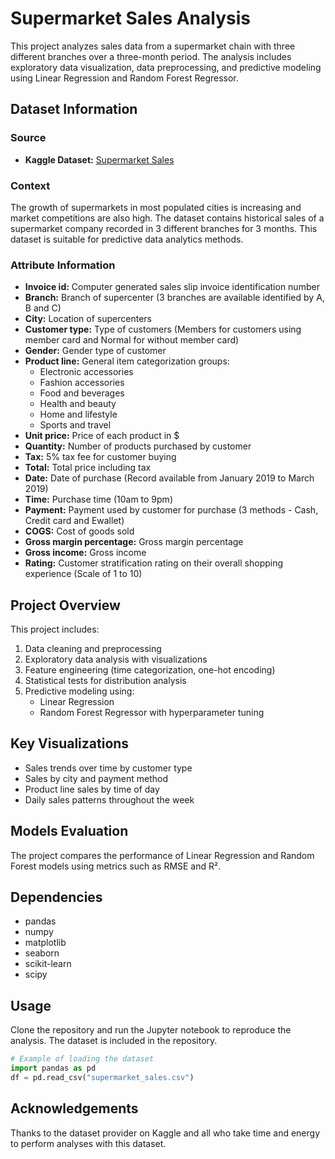 # Supermarket Sales Analysis

This project analyzes sales data from a supermarket chain with three different branches over a three-month period. The analysis includes exploratory data visualization, data preprocessing, and predictive modeling using Linear Regression and Random Forest Regressor.

## Dataset Information

### Source
- **Kaggle Dataset:** [Supermarket Sales](https://www.kaggle.com/datasets/aungpyaeap/supermarket-sales/data)

### Context
The growth of supermarkets in most populated cities is increasing and market competitions are also high. The dataset contains historical sales of a supermarket company recorded in 3 different branches for 3 months. This dataset is suitable for predictive data analytics methods.

### Attribute Information
- **Invoice id:** Computer generated sales slip invoice identification number
- **Branch:** Branch of supercenter (3 branches are available identified by A, B and C)
- **City:** Location of supercenters
- **Customer type:** Type of customers (Members for customers using member card and Normal for without member card)
- **Gender:** Gender type of customer
- **Product line:** General item categorization groups:
  - Electronic accessories
  - Fashion accessories
  - Food and beverages
  - Health and beauty
  - Home and lifestyle
  - Sports and travel
- **Unit price:** Price of each product in $
- **Quantity:** Number of products purchased by customer
- **Tax:** 5% tax fee for customer buying
- **Total:** Total price including tax
- **Date:** Date of purchase (Record available from January 2019 to March 2019)
- **Time:** Purchase time (10am to 9pm)
- **Payment:** Payment used by customer for purchase (3 methods - Cash, Credit card and Ewallet)
- **COGS:** Cost of goods sold
- **Gross margin percentage:** Gross margin percentage
- **Gross income:** Gross income
- **Rating:** Customer stratification rating on their overall shopping experience (Scale of 1 to 10)

## Project Overview

This project includes:
1. Data cleaning and preprocessing
2. Exploratory data analysis with visualizations
3. Feature engineering (time categorization, one-hot encoding)
4. Statistical tests for distribution analysis
5. Predictive modeling using:
   - Linear Regression
   - Random Forest Regressor with hyperparameter tuning

## Key Visualizations
- Sales trends over time by customer type
- Sales by city and payment method
- Product line sales by time of day
- Daily sales patterns throughout the week

## Models Evaluation
The project compares the performance of Linear Regression and Random Forest models using metrics such as RMSE and R².

## Dependencies
- pandas
- numpy
- matplotlib
- seaborn
- scikit-learn
- scipy

## Usage
Clone the repository and run the Jupyter notebook to reproduce the analysis. The dataset is included in the repository.

```python
# Example of loading the dataset
import pandas as pd
df = pd.read_csv("supermarket_sales.csv")
```

## Acknowledgements
Thanks to the dataset provider on Kaggle and all who take time and energy to perform analyses with this dataset.
